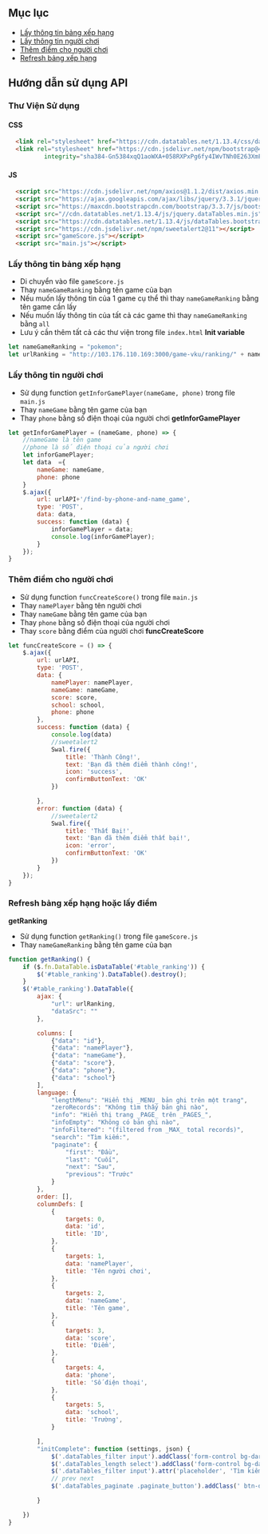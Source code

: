 ## Mục lục
- [Lấy thông tin bảng xếp hạng](#lay-thong-tin-bang-xep-hang)
- [Lấy thông tin người chơi](#lay-thong-tin-nguoi-choi)
- [Thêm điểm cho người chơi](#them-diem-cho-nguoi-choi)
- [Refresh bảng xếp hạng](#refresh-bang-xep-hang)

## Hướng dẫn sử dụng API
<a name="thu-vien"></a>
### Thư Viện Sử dụng
#### CSS
```Html
  <link rel="stylesheet" href="https://cdn.datatables.net/1.13.4/css/dataTables.bootstrap5.min.css">
  <link rel="stylesheet" href="https://cdn.jsdelivr.net/npm/bootstrap@4.0.0/dist/css/bootstrap.min.css"
          integrity="sha384-Gn5384xqQ1aoWXA+058RXPxPg6fy4IWvTNh0E263XmFcJlSAwiGgFAW/dAiS6JXm" crossorigin="anonymous">
```
#### JS
```Html
  <script src="https://cdn.jsdelivr.net/npm/axios@1.1.2/dist/axios.min.js"></script>
  <script src="https://ajax.googleapis.com/ajax/libs/jquery/3.3.1/jquery.min.js"></script>
  <script src="https://maxcdn.bootstrapcdn.com/bootstrap/3.3.7/js/bootstrap.min.js"></script>
  <script src="//cdn.datatables.net/1.13.4/js/jquery.dataTables.min.js"></script>
  <script src="https://cdn.datatables.net/1.13.4/js/dataTables.bootstrap5.min.js"></script>
  <script src="https://cdn.jsdelivr.net/npm/sweetalert2@11"></script>
  <script src="gameScore.js"></script>
  <script src="main.js"></script>
```
<a name="lay-thong-tin-bang-xep-hang"></a>
### Lấy thông tin bảng xếp hạng
- Di chuyển vào file `gameScore.js`
- Thay `nameGameRanking` bằng tên game của bạn
- Nếu muốn lấy thông tin của 1 game cụ thể thì thay `nameGameRanking` bằng tên game cần lấy
- Nếu muốn lấy thông tin của tất cả các game thì thay `nameGameRanking` bằng `all`
- Lưu ý cần thêm tất cả các thư viện trong file `index.html`
**Init variable**
```javascript
let nameGameRanking = "pokemon";
let urlRanking = "http://103.176.110.169:3000/game-vku/ranking/" + nameGameRanking;
```
<a name="lay-thong-tin-nguoi-choi"></a>
### Lấy thông tin người chơi
- Sử dụng function `getInforGamePlayer(nameGame, phone)` trong file `main.js`
- Thay `nameGame` bằng tên game của bạn
- Thay `phone` bằng số điện thoại của người chơi
**getInforGamePlayer**
```javascript
let getInforGamePlayer = (nameGame, phone) => {
    //nameGame là tên game
    //phone là số điện thoại của người chơi
    let inforGamePlayer;
    let data  ={
        nameGame: nameGame,
        phone: phone
    }
    $.ajax({
        url: urlAPI+'/find-by-phone-and-name_game',
        type: 'POST',
        data: data,
        success: function (data) {
            inforGamePlayer = data;
            console.log(inforGamePlayer);
        }
    });
}
```
<a name="them-diem-cho-nguoi-choi"></a>
### Thêm điểm cho người chơi
- Sử dụng function `funcCreateScore()` trong file `main.js`
- Thay `namePlayer` bằng tên người chơi
- Thay `nameGame` bằng tên game của bạn
- Thay `phone` bằng số điện thoại của người chơi
- Thay `score` bằng điểm của người chơi
**funcCreateScore**
```javascript
let funcCreateScore = () => {
    $.ajax({
        url: urlAPI,
        type: 'POST',
        data: {
            namePlayer: namePlayer,
            nameGame: nameGame,
            score: score,
            school: school,
            phone: phone
        },
        success: function (data) {
            console.log(data)
            //sweetalert2
            Swal.fire({
                title: 'Thành Công!',
                text: 'Bạn đã thêm điểm thành công!',
                icon: 'success',
                confirmButtonText: 'OK'
            })

        },
        error: function (data) {
            //sweetalert2
            Swal.fire({
                title: 'Thất Bại!',
                text: 'Bạn đã thêm điểm thất bại!',
                icon: 'error',
                confirmButtonText: 'OK'
            })
        }
    });
}
```
<a name="refresh-bang-xep-hang"></a>
### Refresh bảng xếp hạng hoặc lấy điểm
**getRanking**
- Sử dụng function `getRanking()` trong file `gameScore.js`
- Thay `nameGameRanking` bằng tên game của bạn
```javascript
function getRanking() {
    if ($.fn.DataTable.isDataTable('#table_ranking')) {
        $('#table_ranking').DataTable().destroy();
    }
    $('#table_ranking').DataTable({
        ajax: {
            "url": urlRanking,
            "dataSrc": ""
        },

        columns: [
            {"data": "id"},
            {"data": "namePlayer"},
            {"data": "nameGame"},
            {"data": "score"},
            {"data": "phone"},
            {"data": "school"}
        ],
        language: {
            "lengthMenu": "Hiển thị _MENU_ bản ghi trên một trang",
            "zeroRecords": "Không tìm thấy bản ghi nào",
            "info": "Hiển thị trang _PAGE_ trên _PAGES_",
            "infoEmpty": "Không có bản ghi nào",
            "infoFiltered": "(filtered from _MAX_ total records)",
            "search": "Tìm kiếm:",
            "paginate": {
                "first": "Đầu",
                "last": "Cuối",
                "next": "Sau",
                "previous": "Trước"
            }
        },
        order: [],
        columnDefs: [
            {
                targets: 0,
                data: 'id',
                title: 'ID',
            },
            {
                targets: 1,
                data: 'namePlayer',
                title: 'Tên người chơi',
            },
            {
                targets: 2,
                data: 'nameGame',
                title: 'Tên game',
            },
            {
                targets: 3,
                data: 'score',
                title: 'Điểm',
            },
            {
                targets: 4,
                data: 'phone',
                title: 'Số điện thoại',
            },
            {
                targets: 5,
                data: 'school',
                title: 'Trường',
            }

        ],
        "initComplete": function (settings, json) {
            $('.dataTables_filter input').addClass('form-control bg-dark text-light');
            $('.dataTables_length select').addClass('form-control bg-dark text-light');
            $('.dataTables_filter input').attr('placeholder', 'Tìm kiếm');
            // prev next
            $('.dataTables_paginate .paginate_button').addClass(' btn-dark');

        }

    })
}
```
